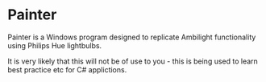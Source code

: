 # Painter
Painter is a Windows program designed to replicate Ambilight functionality using Philips Hue lightbulbs.

It is very likely that this will not be of use to you - this is being used to learn best practice etc for C# applictions.

